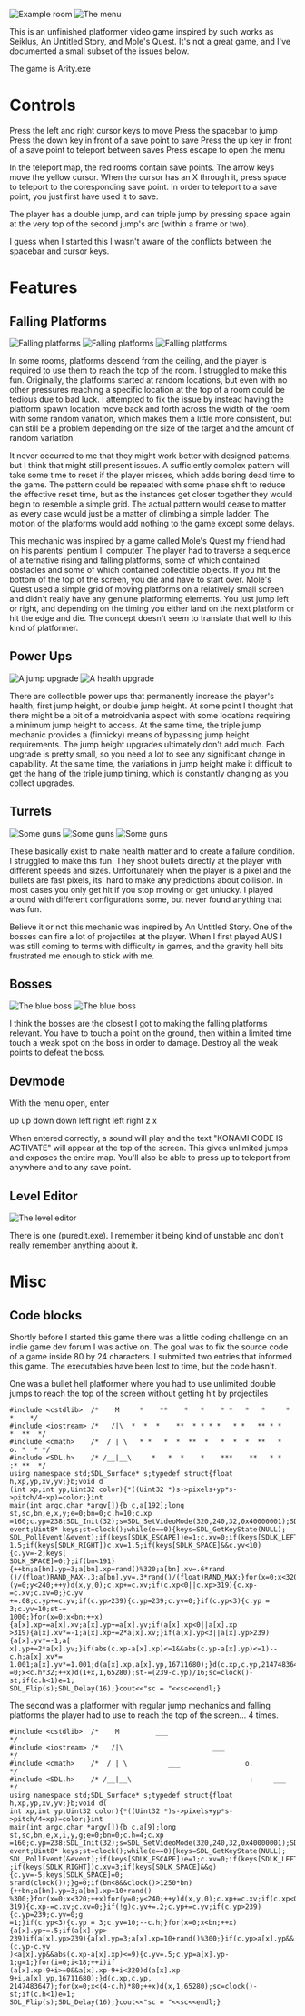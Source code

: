 ![Example room](images/first.png) ![The menu](images/map.png)

This is an unfinished platformer video game inspired by such works as Seiklus, An Untitled Story, and Mole's Quest. It's not a great game, and I've documented a small subset of the issues below.

The game is Arity.exe

# Controls

Press the left and right cursor keys to move
Press the spacebar to jump
Press the down key in front of a save point to save
Press the up key in front of a save point to teleport between saves
Press escape to open the menu

In the teleport map, the red rooms contain save points. The arrow keys move the yellow cursor. When the cursor has an X through it, press space to teleport to the coresponding save point. In order to teleport to a save point, you just first have used it to save.

The player has a double jump, and can triple jump by pressing space again at the very top of the second jump's arc (within a frame or two).

I guess when I started this I wasn't aware of the conflicts between the spacebar and cursor keys.

# Features

## Falling Platforms

![Falling platforms](images/first.png)
![Falling platforms](images/plat1.png)
![Falling platforms](images/plat2.png)

In some rooms, platforms descend from the ceiling, and the player is required to use them to reach the top of the room. I struggled to make this fun. Originally, the platforms started at random locations, but even with no other pressures reaching a specific location at the top of a room could be tedious due to bad luck. I attempted to fix the issue by instead having the platform spawn location move back and forth across the width of the room with some random variation, which makes them a little more consistent, but can still be a problem depending on the size of the target and the amount of random variation. 

It never occurred to me that they might work better with designed patterns, but I think that might still present issues. A sufficiently complex pattern will take some time to reset if the player misses, which adds boring dead time to the game. The pattern could be repeated with some phase shift to reduce the effective reset time, but as the instances get closer together they would begin to resemble a simple grid. The actual pattern would cease to matter as every case would just be a matter of climbing a simple ladder. The motion of the platforms would add nothing to the game except some delays.

This mechanic was inspired by a game called Mole's Quest my friend had on his parents' pentium II computer. The player had to traverse a sequence of alternative rising and falling platforms, some of which contained obstacles and some of which contained collectible objects. If you hit the bottom of the top of the screen, you die and have to start over. Mole's Quest used a simple grid of moving platforms on a relatively small screen and didn't really have any geniune platforming elements. You just jump left or right, and depending on the timing you either land on the next platform or hit the edge and die. The concept doesn't seem to translate that well to this kind of platformer.

## Power Ups

![A jump upgrade](images/powerup.png)
![A health upgrade](images/powerup2.png)

There are collectible power ups that permanently increase the player's health, first jump height, or double jump height. At some point I thought that there might be a bit of a metroidvania aspect with some locations requiring a minimum jump height to access. At the same time, the triple jump mechanic provides a (finnicky) means of bypassing jump height requirements. The jump height upgrades ultimately don't add much. Each upgrade is pretty small, so you need a lot to see any significant change in capability. At the same time, the variations in jump height make it difficult to get the hang of the triple jump timing, which is constantly changing as you collect upgrades.

## Turrets

![Some guns](images/guns1.png)
![Some guns](images/guns2.png)
![Some guns](images/guns3.png)

These basically exist to make health matter and to create a failure condition. I struggled to make this fun. They shoot bullets directly at the player with different speeds and sizes. Unfortunately when the player is a pixel and the bullets are fast pixels, its' hard to make any predictions about collision. In most cases you only get hit if you stop moving or get unlucky. I played around with different configurations some, but never found anything that was fun.

Believe it or not this mechanic was inspired by An Untitled Story. One of the bosses can fire a lot of projectiles at the player. When I first played AUS I was still coming to terms with difficulty in games, and the gravity hell bits frustrated me enough to stick with me.

## Bosses

![The blue boss](images/boss1.png)
![The blue boss](images/boss2.png)

I think the bosses are the closest I got to making the falling platforms relevant. You have to touch a point on the ground, then within a limited time touch a weak spot on the boss in order to damage. Destroy all the weak points to defeat the boss.

## Devmode

With the menu open, enter 

up up down down left right left right z x

When entered correctly, a sound will play and the text "KONAMI CODE IS ACTIVATE" will appear at the top of the screen. This gives unlimited jumps and exposes the entire map. You'll also be able to press up to teleport from anywhere and to any save point.

## Level Editor

![The level editor](images/puredit.png)

There is one (puredit.exe). I remember it being kind of unstable and don't really remember anything about it.

# Misc

## Code blocks

Shortly before I started this game there was a little coding challenge on an indie game dev forum I was active on. The goal was to fix the source code of a game inside 80 by 24 characters. I submitted two entries that informed this game. The executables have been lost to time, but the code hasn't.

One was a bullet hell platformer where you had to use unlimited double jumps to reach the top of the screen without getting hit by projectiles
```
#include <cstdlib>  /*    M     *    **    *   *    * *   *   *     *   *    */
#include <iostream> /*   /|\  *  *  *    **  * * * *   * *   ** * *   *  **  */
#include <cmath>    /*  / | \   * *   *  *  **  *   *  *  *  **   *  o. *  * */
#include <SDL.h>    /* /__|__\     *   *  *    *    ***    **   * *   :* **  */
using namespace std;SDL_Surface* s;typedef struct{float h,xp,yp,xv,yv;}b;void d
(int xp,int yp,Uint32 color){*((Uint32 *)s->pixels+yp*s->pitch/4+xp)=color;}int
main(int argc,char *argv[]){b c,a[192];long st,sc,bn,e,x,y;e=0;bn=0;c.h=10;c.xp
=160;c.yp=238;SDL_Init(32);s=SDL_SetVideoMode(320,240,32,0x40000001);SDL_Event 
event;Uint8* keys;st=clock();while(e==0){keys=SDL_GetKeyState(NULL);
SDL_PollEvent(&event);if(keys[SDLK_ESCAPE])e=1;c.xv=0;if(keys[SDLK_LEFT])c.xv=-
1.5;if(keys[SDLK_RIGHT])c.xv=1.5;if(keys[SDLK_SPACE]&&c.yv<10){c.yv=-2;keys[
SDLK_SPACE]=0;};if(bn<191){++bn;a[bn].yp=3;a[bn].xp=rand()%320;a[bn].xv=.6*rand
()/(float)RAND_MAX-.3;a[bn].yv=.3*rand()/(float)RAND_MAX;}for(x=0;x<320;++x)for
(y=0;y<240;++y)d(x,y,0);c.xp+=c.xv;if(c.xp<0||c.xp>319){c.xp-=c.xv;c.xv=0;}c.yv
+=.08;c.yp+=c.yv;if(c.yp>239){c.yp=239;c.yv=0;}if(c.yp<3){c.yp = 3;c.yv=10;st-=
1000;}for(x=0;x<bn;++x){a[x].xp+=a[x].xv;a[x].yp+=a[x].yv;if(a[x].xp<0||a[x].xp
>319){a[x].xv*=-1;a[x].xp+=2*a[x].xv;}if(a[x].yp<3||a[x].yp>239){a[x].yv*=-1;a[
x].yp+=2*a[x].yv;}if(abs(c.xp-a[x].xp)<=1&&abs(c.yp-a[x].yp)<=1)--c.h;a[x].xv*=
1.001;a[x].yv*=1.001;d(a[x].xp,a[x].yp,16711680);}d(c.xp,c.yp,2147483647);for(x
=0;x<c.h*32;++x)d(1+x,1,65280);st-=(239-c.yp)/16;sc=clock()-st;if(c.h<1)e=1;
SDL_Flip(s);SDL_Delay(16);}cout<<"sc = "<<sc<<endl;}
```

The second was a platformer with regular jump mechanics and falling platforms the player had to use to reach the top of the screen... 4 times.
```
#include <cstdlib>  /*    M         ___                                       */ 
#include <iostream> /*   /|\                      ___                         */ 
#include <cmath>    /*  / | \          ___                o.                  */ 
#include <SDL.h>    /* /__|__\                             :     ___          */ 
using namespace std;SDL_Surface* s;typedef struct{float h,xp,yp,xv,yv;}b;void d( 
int xp,int yp,Uint32 color){*((Uint32 *)s->pixels+yp*s->pitch/4+xp)=color;}int  
main(int argc,char *argv[]){b c,a[9];long st,sc,bn,e,x,i,y,g;e=0;bn=0;c.h=4;c.xp 
=160;c.yp=238;SDL_Init(32);s=SDL_SetVideoMode(320,240,32,0x40000001);SDL_Event  
event;Uint8* keys;st=clock();while(e==0){keys=SDL_GetKeyState(NULL); 
SDL_PollEvent(&event);if(keys[SDLK_ESCAPE])e=1;c.xv=0;if(keys[SDLK_LEFT])c.xv=-3 
;if(keys[SDLK_RIGHT])c.xv=3;if(keys[SDLK_SPACE]&&g){c.yv=-5;keys[SDLK_SPACE]=0; 
srand(clock());}g=0;if(bn<8&&clock()>1250*bn){++bn;a[bn].yp=3;a[bn].xp=10+rand() 
%300;}for(x=0;x<320;++x)for(y=0;y<240;++y)d(x,y,0);c.xp+=c.xv;if(c.xp<0||c.xp> 
319){c.xp-=c.xv;c.xv=0;}if(!g)c.yv+=.2;c.yp+=c.yv;if(c.yp>239){c.yp=239;c.yv=0;g 
=1;}if(c.yp<3){c.yp = 3;c.yv=10;--c.h;}for(x=0;x<bn;++x){a[x].yp+=.5;if(a[x].yp> 
239)if(a[x].yp>239){a[x].yp=3;a[x].xp=10+rand()%300;}if(c.yp>a[x].yp&&(c.yp-c.yv 
)<a[x].yp&&abs(c.xp-a[x].xp)<=9){c.yv=.5;c.yp=a[x].yp-1;g=1;}for(i=0;i<18;++i)if 
(a[x].xp-9+i>=0&&a[x].xp-9+i<320)d(a[x].xp-9+i,a[x].yp,16711680);}d(c.xp,c.yp, 
2147483647);for(x=0;x<(4-c.h)*80;++x)d(x,1,65280);sc=clock()-st;if(c.h<1)e=1; 
SDL_Flip(s);SDL_Delay(16);}cout<<"sc = "<<sc<<endl;}
```


